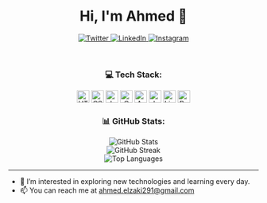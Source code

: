 <h1 align="center">Hi, I'm Ahmed 👋</h1>

<p align="center">
  <a href="https://twitter.com/ahmedelzaki19">
    <img src="https://img.shields.io/badge/twitter-%231FA1F1?style=flat-square&logo=twitter&logoColor=white" alt="Twitter" />
  </a>
  <a href="https://www.linkedin.com/in/ahmed-el-zaki">
    <img src="https://img.shields.io/badge/linkedin-%230177B5?style=flat-square&logo=linkedin&logoColor=white" alt="LinkedIn" />
  </a>
  <a href="https://www.instagram.com/ahmed.el_zaki">
    <img src="https://img.shields.io/badge/instagram-%23E4405F?style=flat-square&logo=instagram&logoColor=white" alt="Instagram" />
  </a>
</p>

<br />

<h3 align="center">💻 Tech Stack:</h3>

<p align="center">
  <img src="https://img.shields.io/badge/html5-%23E34F26.svg?style=flat-square&logo=html5&logoColor=white" alt="HTML5" height="25px" />
  <img src="https://img.shields.io/badge/css3-%231572B6.svg?style=flat-square&logo=css3&logoColor=white" alt="CSS3" height="25px" />
  <img src="https://img.shields.io/badge/javascript-%23323330.svg?style=flat-square&logo=javascript&logoColor=%23F7DF1E" alt="JavaScript" height="25px" />
  <img src="https://img.shields.io/badge/c-%2300599C.svg?style=flat-square&logo=c&logoColor=white" alt="C" height="25px" />
  <img src="https://img.shields.io/badge/-Arduino-00979D?style=flat-square&logo=Arduino&logoColor=white" alt="Arduino" height="25px" />
  <img src="https://img.shields.io/badge/java-%23ED8B00.svg?style=flat-square&logo=java&logoColor=white" alt="Java" height="25px" />
  <img src="https://img.shields.io/badge/Linux-FCC624?style=flat-square&logo=linux&logoColor=black" alt="Linux" height="25px" />
  <img src="https://img.shields.io/badge/bash-black?style=for-the-badge&logo=gnu-bash&logoColor=white" alt="Bash" height="25px" />
</p>

<h3 align="center">📊 GitHub Stats:</h3>

<p align="center">
  <img src="https://github-readme-stats.vercel.app/api?username=ahmedelzaky&theme=dark&hide_border=false&include_all_commits=false&count_private=false" alt="GitHub Stats" /><br/>
  <img src="https://github-readme-streak-stats.herokuapp.com/?user=ahmedelzaky&theme=dark&hide_border=false" alt="GitHub Streak" /><br/>
  <img src="https://github-readme-stats.vercel.app/api/top-langs/?username=ahmedelzaky&theme=dark&hide_border=false&include_all_commits=false&count_private=false&layout=compact" alt="Top Languages" />
</p>

---

<!-- Proudly created with GPRM (https://gprm.itsvg.in) -->

- 👀 I’m interested in exploring new technologies and learning every day.
- 📫 You can reach me at ahmed.elzaki291@gmail.com

